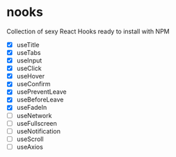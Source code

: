 # nooks

Collection of sexy React Hooks ready to install with NPM

- [x] useTitle
- [x] useTabs
- [x] useInput
- [x] useClick
- [x] useHover
- [x] useConfirm
- [x] usePreventLeave
- [x] useBeforeLeave
- [x] useFadeIn
- [ ] useNetwork
- [ ] useFullscreen
- [ ] useNotification
- [ ] useScroll
- [ ] useAxios
